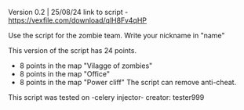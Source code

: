Version 0.2 | 25/08/24
link to script - https://vexfile.com/download/qlH8Fv4qHP

Use the script for the zombie team. 
Write your nickname in "name"

This version of the script has 24 points. 
- 8 points in the map "Vilagge of zombies"
- 8 points in the map "Office"
- 8 points in the map "Power cliff"
The script can remove anti-cheat.

This script was tested on -celery injector-
creator: tester999
